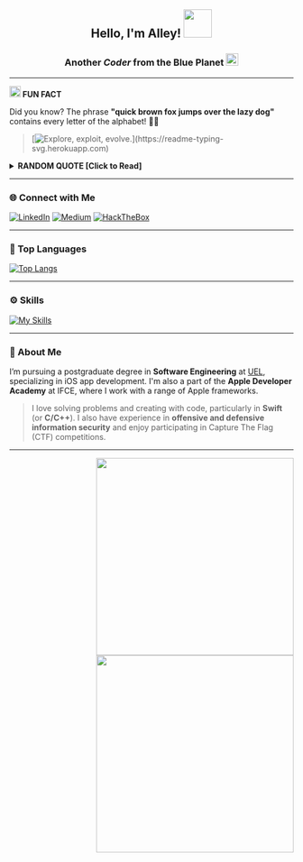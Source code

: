 <h2 align="center"> 
  Hello, I'm Alley! <img src="https://media.giphy.com/media/mGcNjsfWAjY5AEZNw6/giphy.gif" width="50"> 
</h2>
<h3 align="center">Another <i>Coder</i> from the Blue Planet <img src="https://github.com/All3yp/All3yp/assets/29764688/690ff4d9-53ee-4ed8-bdad-b66b360339cc" width="22" /> </h3>

---

**<img src="https://emojis.slackmojis.com/emojis/images/1520808873/3643/cool-doge.gif?1520808873" width="20" /> FUN FACT**

Did you know? The phrase **"quick brown fox jumps over the lazy dog"** contains every letter of the alphabet! 🦊🐶

> [![Explore, exploit, evolve.](https://readme-typing-svg.herokuapp.com?font=Iosevka&size=20&color=00008B&width=410&height=45&lines=Explore,+exploit,+evolve.)](https://readme-typing-svg.herokuapp.com)

<details>
  <summary><b>RANDOM QUOTE [Click to Read]</b></summary>
  
  [![Readme Quotes](https://quotes-github-readme.vercel.app/api?type=horizontal&theme=dracula)](https://github.com/piyushsuthar/github-readme-quotes)
</details>

---

### 🌐 Connect with Me
[![LinkedIn](https://img.shields.io/badge/LinkedIn-Alley-4476D7)](https://www.linkedin.com/in/alley-pereira/)
[![Medium](https://img.shields.io/badge/Medium-Alley-4476D7)](https://medium.com/@alleypereira)
[![HackTheBox](https://img.shields.io/badge/HackTheBox-Alley-4476D7)](https://app.hackthebox.com/profile/63790)

---

### 🚀 Top Languages
[![Top Langs](https://github-readme-stats.vercel.app/api/top-langs/?username=all3yp&layout=compact)](https://github.com/anuraghazra/github-readme-stats)

---

### ⚙️ Skills
[![My Skills](https://skillicons.dev/icons?i=apple,c,cpp,flutter,rust,py)](https://skillicons.dev)

---

### 🌱 About Me

I’m pursuing a postgraduate degree in **Software Engineering** at [UEL](https://portal.uel.br/home/), specializing in iOS app development. I'm also a part of the **Apple Developer Academy** at IFCE, where I work with a range of Apple frameworks.

> I love solving problems and creating with code, particularly in **Swift** (or **C/C++**). I also have experience in **offensive and defensive information security** and enjoy participating in Capture The Flag (CTF) competitions.

---

<a href="https://github-readme-stats.vercel.app/">
 <img src="https://github-readme-stats.vercel.app/api?username=all3yp&show_icons=true&title_color=fff&icon_color=4476D7&text_color=9f9f9f&bg_color=151515" width="350px" align="right">
</a>
<a href="https://github.com/all3yp/github-readme-stats">
 <img src="https://github-readme-stats.vercel.app/api/top-langs/?username=all3yp&layout=compact&theme=nord&langs_count=10" width="350px" align="right">
</a>
